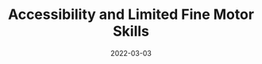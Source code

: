 ---
date: 2022-03-03
draft: true
publisher: weco5
tags:
  - accessibility
target_url: https://theweco.com/accessibility-limited-fine-motor/
title: Accessibility and Limited Fine Motor Skills
---